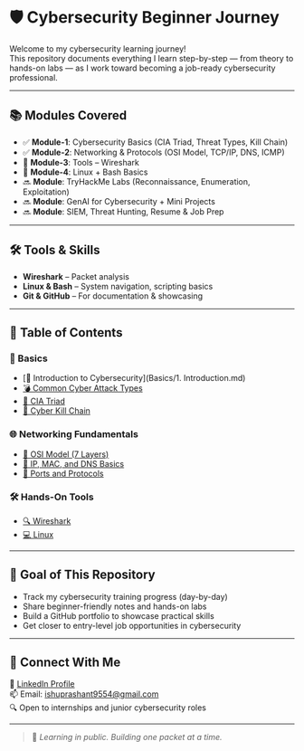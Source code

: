 # 🛡️ Cybersecurity Beginner Journey

Welcome to my cybersecurity learning journey!  
This repository documents everything I learn step-by-step — from theory to hands-on labs — as I work toward becoming a job-ready cybersecurity professional.

---

## 📚 Modules Covered

- ✅ **Module-1**: Cybersecurity Basics (CIA Triad, Threat Types, Kill Chain)
- ✅ **Module-2**: Networking & Protocols (OSI Model, TCP/IP, DNS, ICMP)
- 🔄 **Module-3**: Tools – Wireshark
- 🔄 **Module-4**: Linux + Bash Basics 
- 🔜 **Module**: TryHackMe Labs (Reconnaissance, Enumeration, Exploitation)
- 🔜 **Module**: GenAI for Cybersecurity + Mini Projects
- 🔜 **Module**: SIEM, Threat Hunting, Resume & Job Prep

---

## 🛠️ Tools & Skills

- **Wireshark** – Packet analysis  
- **Linux & Bash** – System navigation, scripting basics  
- **Git & GitHub** – For documentation & showcasing  
 
 ---

## 📁 Table of Contents

### 🧠 Basics
- [📘 Introduction to Cybersecurity](Basics/1. Introduction.md)
- [💣 Common Cyber Attack Types](Basics/1.Introduction.md)
- [🔐 CIA Triad](Basics/3.CIA-Triads.md)
- [🎯 Cyber Kill Chain](4.Basics/Cyber_Kill_Chain.md)

### 🌐 Networking Fundamentals
- [📶 OSI Model (7 Layers)](Networking/OSI_Model.md)
- [🧭 IP, MAC, and DNS Basics](Networking/IP_MAC_DNS_Basics.md)
- [🔌 Ports and Protocols](Networking/Ports_and_Protocols.md)

### 🛠️ Hands-On Tools
- [🔍 Wireshark](Tools/Wireshark)
- [💻 Linux](Tools/Linux)

---

## 🎯 Goal of This Repository

- Track my cybersecurity training progress (day-by-day)  
- Share beginner-friendly notes and hands-on labs  
- Build a GitHub portfolio to showcase practical skills  
- Get closer to entry-level job opportunities in cybersecurity  

---

## 💼 Connect With Me

📎 [LinkedIn Profile](https://www.linkedin.com/in/prashantsrivastava0/)  
📫 Email: ishuprashant9554@gmail.com  
🔍 Open to internships and junior cybersecurity roles

---

> 🌱 *Learning in public. Building one packet at a time.*
